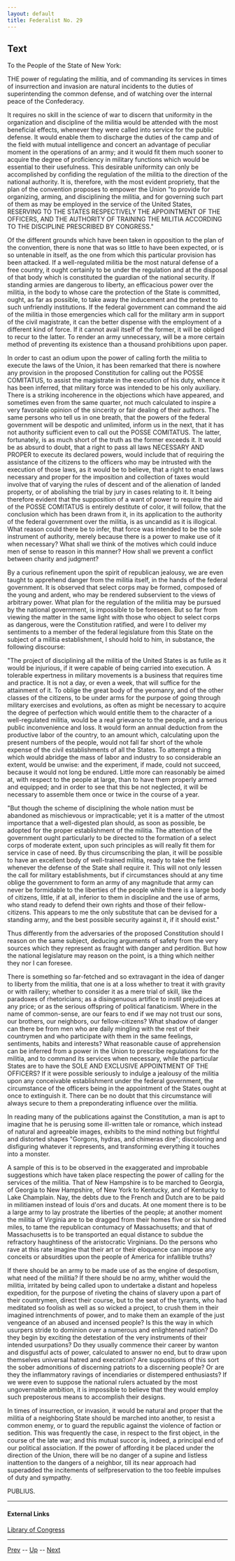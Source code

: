 ```yaml
---
layout: default
title: Federalist No. 29
---
```


## Text

To the People of the State of New York:

THE power of regulating the militia, and of commanding its services in times of insurrection and invasion are natural incidents to the duties of superintending the common defense, and of watching over the internal peace of the Confederacy.

It requires no skill in the science of war to discern that uniformity in the organization and discipline of the militia would be attended with the most beneficial effects, whenever they were called into service for the public defense. It would enable them to discharge the duties of the camp and of the field with mutual intelligence and concert an advantage of peculiar moment in the operations of an army; and it would fit them much sooner to acquire the degree of proficiency in military functions which would be essential to their usefulness. This desirable uniformity can only be accomplished by confiding the regulation of the militia to the direction of the national authority. It is, therefore, with the most evident propriety, that the plan of the convention proposes to empower the Union "to provide for organizing, arming, and disciplining the militia, and for governing such part of them as may be employed in the service of the United States, RESERVING TO THE STATES RESPECTIVELY THE APPOINTMENT OF THE OFFICERS, AND THE AUTHORITY OF TRAINING THE MILITIA ACCORDING TO THE DISCIPLINE PRESCRIBED BY CONGRESS."

Of the different grounds which have been taken in opposition to the plan of the convention, there is none that was so little to have been expected, or is so untenable in itself, as the one from which this particular provision has been attacked. If a well-regulated militia be the most natural defense of a free country, it ought certainly to be under the regulation and at the disposal of that body which is constituted the guardian of the national security. If standing armies are dangerous to liberty, an efficacious power over the militia, in the body to whose care the protection of the State is committed, ought, as far as possible, to take away the inducement and the pretext to such unfriendly institutions. If the federal government can command the aid of the militia in those emergencies which call for the military arm in support of the civil magistrate, it can the better dispense with the employment of a different kind of force. If it cannot avail itself of the former, it will be obliged to recur to the latter. To render an army unnecessary, will be a more certain method of preventing its existence than a thousand prohibitions upon paper.

In order to cast an odium upon the power of calling forth the militia to execute the laws of the Union, it has been remarked that there is nowhere any provision in the proposed Constitution for calling out the POSSE COMITATUS, to assist the magistrate in the execution of his duty, whence it has been inferred, that military force was intended to be his only auxiliary. There is a striking incoherence in the objections which have appeared, and sometimes even from the same quarter, not much calculated to inspire a very favorable opinion of the sincerity or fair dealing of their authors. The same persons who tell us in one breath, that the powers of the federal government will be despotic and unlimited, inform us in the next, that it has not authority sufficient even to call out the POSSE COMITATUS. The latter, fortunately, is as much short of the truth as the former exceeds it. It would be as absurd to doubt, that a right to pass all laws NECESSARY AND PROPER to execute its declared powers, would include that of requiring the assistance of the citizens to the officers who may be intrusted with the execution of those laws, as it would be to believe, that a right to enact laws necessary and proper for the imposition and collection of taxes would involve that of varying the rules of descent and of the alienation of landed property, or of abolishing the trial by jury in cases relating to it. It being therefore evident that the supposition of a want of power to require the aid of the POSSE COMITATUS is entirely destitute of color, it will follow, that the conclusion which has been drawn from it, in its application to the authority of the federal government over the militia, is as uncandid as it is illogical. What reason could there be to infer, that force was intended to be the sole instrument of authority, merely because there is a power to make use of it when necessary? What shall we think of the motives which could induce men of sense to reason in this manner? How shall we prevent a conflict between charity and judgment?

By a curious refinement upon the spirit of republican jealousy, we are even taught to apprehend danger from the militia itself, in the hands of the federal government. It is observed that select corps may be formed, composed of the young and ardent, who may be rendered subservient to the views of arbitrary power. What plan for the regulation of the militia may be pursued by the national government, is impossible to be foreseen. But so far from viewing the matter in the same light with those who object to select corps as dangerous, were the Constitution ratified, and were I to deliver my sentiments to a member of the federal legislature from this State on the subject of a militia establishment, I should hold to him, in substance, the following discourse:

"The project of disciplining all the militia of the United States is as futile as it would be injurious, if it were capable of being carried into execution. A tolerable expertness in military movements is a business that requires time and practice. It is not a day, or even a week, that will suffice for the attainment of it. To oblige the great body of the yeomanry, and of the other classes of the citizens, to be under arms for the purpose of going through military exercises and evolutions, as often as might be necessary to acquire the degree of perfection which would entitle them to the character of a well-regulated militia, would be a real grievance to the people, and a serious public inconvenience and loss. It would form an annual deduction from the productive labor of the country, to an amount which, calculating upon the present numbers of the people, would not fall far short of the whole expense of the civil establishments of all the States. To attempt a thing which would abridge the mass of labor and industry to so considerable an extent, would be unwise: and the experiment, if made, could not succeed, because it would not long be endured. Little more can reasonably be aimed at, with respect to the people at large, than to have them properly armed and equipped; and in order to see that this be not neglected, it will be necessary to assemble them once or twice in the course of a year.

"But though the scheme of disciplining the whole nation must be abandoned as mischievous or impracticable; yet it is a matter of the utmost importance that a well-digested plan should, as soon as possible, be adopted for the proper establishment of the militia. The attention of the government ought particularly to be directed to the formation of a select corps of moderate extent, upon such principles as will really fit them for service in case of need. By thus circumscribing the plan, it will be possible to have an excellent body of well-trained militia, ready to take the field whenever the defense of the State shall require it. This will not only lessen the call for military establishments, but if circumstances should at any time oblige the government to form an army of any magnitude that army can never be formidable to the liberties of the people while there is a large body of citizens, little, if at all, inferior to them in discipline and the use of arms, who stand ready to defend their own rights and those of their fellow-citizens. This appears to me the only substitute that can be devised for a standing army, and the best possible security against it, if it should exist."

Thus differently from the adversaries of the proposed Constitution should I reason on the same subject, deducing arguments of safety from the very sources which they represent as fraught with danger and perdition. But how the national legislature may reason on the point, is a thing which neither they nor I can foresee.

There is something so far-fetched and so extravagant in the idea of danger to liberty from the militia, that one is at a loss whether to treat it with gravity or with raillery; whether to consider it as a mere trial of skill, like the paradoxes of rhetoricians; as a disingenuous artifice to instil prejudices at any price; or as the serious offspring of political fanaticism. Where in the name of common-sense, are our fears to end if we may not trust our sons, our brothers, our neighbors, our fellow-citizens? What shadow of danger can there be from men who are daily mingling with the rest of their countrymen and who participate with them in the same feelings, sentiments, habits and interests? What reasonable cause of apprehension can be inferred from a power in the Union to prescribe regulations for the militia, and to command its services when necessary, while the particular States are to have the SOLE AND EXCLUSIVE APPOINTMENT OF THE OFFICERS? If it were possible seriously to indulge a jealousy of the militia upon any conceivable establishment under the federal government, the circumstance of the officers being in the appointment of the States ought at once to extinguish it. There can be no doubt that this circumstance will always secure to them a preponderating influence over the militia.

In reading many of the publications against the Constitution, a man is apt to imagine that he is perusing some ill-written tale or romance, which instead of natural and agreeable images, exhibits to the mind nothing but frightful and distorted shapes "Gorgons, hydras, and chimeras dire"; discoloring and disfiguring whatever it represents, and transforming everything it touches into a monster.

A sample of this is to be observed in the exaggerated and improbable suggestions which have taken place respecting the power of calling for the services of the militia. That of New Hampshire is to be marched to Georgia, of Georgia to New Hampshire, of New York to Kentucky, and of Kentucky to Lake Champlain. Nay, the debts due to the French and Dutch are to be paid in militiamen instead of louis d'ors and ducats. At one moment there is to be a large army to lay prostrate the liberties of the people; at another moment the militia of Virginia are to be dragged from their homes five or six hundred miles, to tame the republican contumacy of Massachusetts; and that of Massachusetts is to be transported an equal distance to subdue the refractory haughtiness of the aristocratic Virginians. Do the persons who rave at this rate imagine that their art or their eloquence can impose any conceits or absurdities upon the people of America for infallible truths?

If there should be an army to be made use of as the engine of despotism, what need of the militia? If there should be no army, whither would the militia, irritated by being called upon to undertake a distant and hopeless expedition, for the purpose of riveting the chains of slavery upon a part of their countrymen, direct their course, but to the seat of the tyrants, who had meditated so foolish as well as so wicked a project, to crush them in their imagined intrenchments of power, and to make them an example of the just vengeance of an abused and incensed people? Is this the way in which usurpers stride to dominion over a numerous and enlightened nation? Do they begin by exciting the detestation of the very instruments of their intended usurpations? Do they usually commence their career by wanton and disgustful acts of power, calculated to answer no end, but to draw upon themselves universal hatred and execration? Are suppositions of this sort the sober admonitions of discerning patriots to a discerning people? Or are they the inflammatory ravings of incendiaries or distempered enthusiasts? If we were even to suppose the national rulers actuated by the most ungovernable ambition, it is impossible to believe that they would employ such preposterous means to accomplish their designs.

In times of insurrection, or invasion, it would be natural and proper that the militia of a neighboring State should be marched into another, to resist a common enemy, or to guard the republic against the violence of faction or sedition. This was frequently the case, in respect to the first object, in the course of the late war; and this mutual succor is, indeed, a principal end of our political association. If the power of affording it be placed under the direction of the Union, there will be no danger of a supine and listless inattention to the dangers of a neighbor, till its near approach had superadded the incitements of selfpreservation to the too feeble impulses of duty and sympathy.

PUBLIUS.

---
#### External Links
[Library of Congress]()

---

[Prev](28.md) -- [Up](README.md) -- [Next](30.md)
